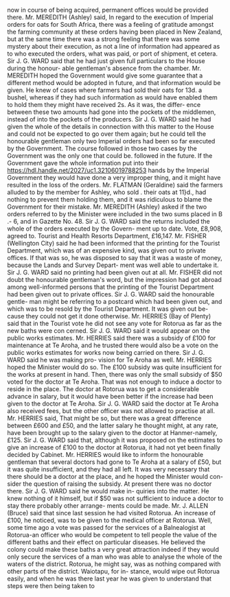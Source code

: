 now in course of being acquired, permanent offices would be provided there. Mr. MEREDITH (Ashley) said, In regard to the execution of Imperial orders for oats for South Africa, there was a feeling of gratitude amongst the farming community at these orders having been placed in New Zealand, but at the same time there was a strong feeling that there was some mystery about their execution, as not a line of information had appeared as to who executed the orders, what was paid, or port of shipment, et cetera. Sir J. G. WARD said that he had just given full particulars to the House during the honour- able gentleman's absence from the chamber. Mr. MEREDITH hoped the Government would give some guarantee that a different method would be adopted in future, and that information would be given. He knew of cases where farmers had sold their oats for 13d. a bushel, whereas if they had such information as would have enabled them to hold them they might have received 2s. As it was, the differ- ence between these two amounts had gone into the pockets of the middlemen, instead of into the pockets of the producers. Sir J. G. WARD said he had given the whole of the details in connection with this matter to the House and could not be expected to go over them again; but he could tell the honourable gentleman only two Imperial orders had been so far executed by the Government. The course followed in those two cases by the Government was the only one that could be. followed in the future. If the Government gave the whole information put into their https://hdl.handle.net/2027/uc1.32106019788253 hands by the Imperial Government they would have done a very improper thing, and it might have resulted in the loss of the orders. Mr. FLATMAN (Geraldine) said the farmers alluded to by the member for Ashley, who sold . their oats at 11}d., had nothing to prevent them holding them, and it was ridiculous to blame the Government for their mistake. Mr. MEREDITH (Ashley) asked if the two orders referred to by the Minister were included in the two sums placed in B .- 6, and in Gazette No. 48. Sir J. G. WARD said the returns included the whole of the orders executed by the Govern- ment up to date. Vote, £8,908, agreed to. Tourist and Health Resorts Department, £16,147. Mr. FISHER (Wellington City) said he had been informed that the printing for the Tourist Department, which was of an expensive kind, was given out to private offices. If that was so, he was disposed to say that it was a waste of money, because the Lands and Survey Depart- ment was well able to undertake it. Sir J. G. WARD said no printing had been given out at all. Mr. FISHER did not doubt the honourable gentleman's word, but the impression had got abroad among well-informed persons that the printing of the Tourist Department had been given out to private offices. Sir J. G. WARD said the honourable gentle- man might be referring to a postcard which had been given out, and which was to be resold by the Tourist Department. It was given out be- cause they could not get it done otherwise. Mr. HERRIES (Bay of Plenty) said that in the Tourist vote he did not see any vote for Rotorua as far as the new baths were con cerned. Sir J. G. WARD said it would appear on the public works estimates. Mr. HERRIES said there was a subsidy of £100 for maintenance at Te Aroha, and he trusted there would also be a vote on the public works estimates for works now being carried on there. Sir J. G. WARD said he was making pro- vision for Te Aroha as well. Mr. HERRIES hoped the Minister would do so. The £100 subsidy was quite insufficient for the works at present in hand. Then, there was only the small subsidy of $50 voted for the doctor at Te Aroha. That was not enough to induce a doctor to reside in the place. The doctor at Rotorua was to get a considerable advance in salary, but it would have been better if the increase had been given to the doctor at Te Aroha. Sir J. G. WARD said the doctor at Te Aroha also received fees, but the other officer was not allowed to practise at all. Mr. HERRIES said, That might be so, but there was a great difference between £600 and £50, and the latter salary he thought might, at any rate, have been brought up to the salary given to the doctor at Hanmer-namely, £125. Sir J. G. WARD said that, although it was proposed on the estimates to give an increase of £100 to the doctor at Rotorua, it had not yet been finally decided by Cabinet. Mr. HERRIES would like to inform the honourable gentleman that several doctors had gone to Te Aroha at a salary of £50, but it was quite insufficient, and they had all left. It was very necessary that there should be a doctor at the place, and he hoped the Minister would con- sider the question of raising the subsidy. At present there was no doctor there. Sir J. G. WARD said he would make in- quiries into the matter. He knew nothing of it himself, but if $50 was not sufficient to induce a doctor to stay there probably other arrange- ments could be made. Mr. J. ALLEN (Bruce) said that since last session he had visited Rotorua. An increase of £100, he noticed, was to be given to the medical officer at Rotorua. Well, some time ago a vote was passed for the services of a Balnealogist at Rotorua-an officer who would be competent to tell people the value of the different baths and their effect on particular diseases. He believed the colony could make these baths a very great attraction indeed if they would only secure the services of a man who was able to analyse the whole of the waters of the district. Rotorua, he might say, was as nothing compared with other parts of the district. Waiotapu, for in- stance, would wipe out Rotorua easily, and when he was there last year he was given to understand that steps were then being taken to 